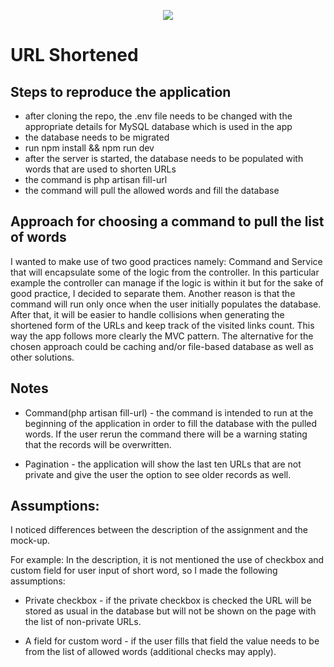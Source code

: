 <p align="center"><img src="https://s3.hallnet.co.uk/interview/task/hn-bit-logo.png"></p>


# URL Shortened

## Steps to reproduce the application

- after cloning the repo, the .env file needs to be changed with the appropriate
details for MySQL database which is used in the app
- the database needs to be migrated
- run npm install && npm run dev
- after the server is started, the database needs to be populated with words that
are used to shorten URLs
- the command is php artisan fill-url
- the command will pull the allowed words and fill the database 

## Approach for choosing a command to pull the list of words

I wanted to make use of two good practices namely:
Command and Service that will encapsulate some of the logic from the controller.
In this particular example the controller can manage if the logic is within it but
for the sake of good practice, I decided to separate them.
Another reason is that the command will run only once when the user initially populates the database. After that, it will be easier to handle collisions when generating the shortened form of the URLs and keep track of the visited links count. This way the app follows more clearly the MVC pattern. The alternative for the chosen approach could be caching and/or file-based database as well as other solutions.

## Notes

- Command(php artisan fill-url) - the command is intended to run at the beginning
  of the application in order to fill the database with the pulled words.
  If the user rerun the command there will be a warning stating
  that the records will be overwritten. 
  
- Pagination - the application will show the last ten URLs that are not private
  and give the user the option to see older records as well.


## Assumptions:
I noticed differences between the description of the assignment and the mock-up.

For example: In the description, it is not mentioned the use of checkbox and custom field for user input of short word, so I made the following assumptions:

- Private checkbox - if the private checkbox is checked the URL will be stored as usual in the database but will not be shown on the page with the list of non-private URLs.

- A field for custom word - if the user fills that field the value needs to be from the list of allowed words (additional checks may apply).


 

